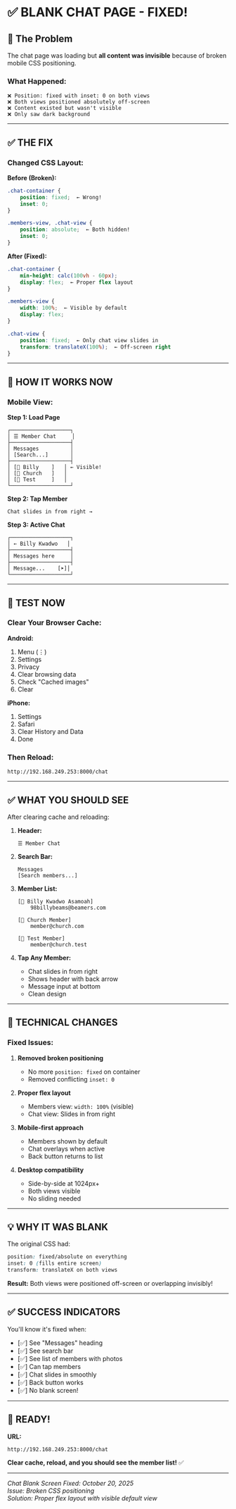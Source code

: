 # ✅ BLANK CHAT PAGE - FIXED!

## 🎯 The Problem

The chat page was loading but **all content was invisible** because of broken mobile CSS positioning.

### What Happened:
```
❌ Position: fixed with inset: 0 on both views
❌ Both views positioned absolutely off-screen
❌ Content existed but wasn't visible
❌ Only saw dark background
```

---

## ✅ THE FIX

### Changed CSS Layout:

**Before (Broken):**
```css
.chat-container {
    position: fixed;  ← Wrong!
    inset: 0;
}

.members-view, .chat-view {
    position: absolute;  ← Both hidden!
    inset: 0;
}
```

**After (Fixed):**
```css
.chat-container {
    min-height: calc(100vh - 60px);
    display: flex;  ← Proper flex layout
}

.members-view {
    width: 100%;  ← Visible by default
    display: flex;
}

.chat-view {
    position: fixed;  ← Only chat view slides in
    transform: translateX(100%);  ← Off-screen right
}
```

---

## 📱 HOW IT WORKS NOW

### Mobile View:

**Step 1: Load Page**
```
┌───────────────────┐
│ ☰ Member Chat     │
├───────────────────┤
│ Messages          │
│ [Search...]       │
├───────────────────┤
│ [👤 Billy    ]   │ ← Visible!
│ [👤 Church   ]   │
│ [👤 Test     ]   │
└───────────────────┘
```

**Step 2: Tap Member**
```
Chat slides in from right →
```

**Step 3: Active Chat**
```
┌───────────────────┐
│ ← Billy Kwadwo   │
├───────────────────┤
│ Messages here     │
├───────────────────┤
│ Message...    [➤]│
└───────────────────┘
```

---

## 🚀 TEST NOW

### Clear Your Browser Cache:

**Android:**
1. Menu (⋮)
2. Settings
3. Privacy
4. Clear browsing data
5. Check "Cached images"
6. Clear

**iPhone:**
1. Settings
2. Safari
3. Clear History and Data
4. Done

### Then Reload:
```
http://192.168.249.253:8000/chat
```

---

## ✅ WHAT YOU SHOULD SEE

After clearing cache and reloading:

1. **Header:**
   ```
   ☰ Member Chat
   ```

2. **Search Bar:**
   ```
   Messages
   [Search members...]
   ```

3. **Member List:**
   ```
   [👤 Billy Kwadwo Asamoah]
       98billybeams@beamers.com
   
   [👤 Church Member]
       member@church.com
   
   [👤 Test Member]
       member@church.test
   ```

4. **Tap Any Member:**
   - Chat slides in from right
   - Shows header with back arrow
   - Message input at bottom
   - Clean design

---

## 🔧 TECHNICAL CHANGES

### Fixed Issues:

1. **Removed broken positioning**
   - No more `position: fixed` on container
   - Removed conflicting `inset: 0`

2. **Proper flex layout**
   - Members view: `width: 100%` (visible)
   - Chat view: Slides in from right

3. **Mobile-first approach**
   - Members shown by default
   - Chat overlays when active
   - Back button returns to list

4. **Desktop compatibility**
   - Side-by-side at 1024px+
   - Both views visible
   - No sliding needed

---

## 💡 WHY IT WAS BLANK

The original CSS had:
```css
position: fixed/absolute on everything
inset: 0 (fills entire screen)
transform: translateX on both views
```

**Result:** Both views were positioned off-screen or overlapping invisibly!

---

## ✅ SUCCESS INDICATORS

You'll know it's fixed when:

- [✅] See "Messages" heading
- [✅] See search bar
- [✅] See list of members with photos
- [✅] Can tap members
- [✅] Chat slides in smoothly
- [✅] Back button works
- [✅] No blank screen!

---

## 🚀 READY!

**URL:**
```
http://192.168.249.253:8000/chat
```

**Clear cache, reload, and you should see the member list!** ✅

---

_Chat Blank Screen Fixed: October 20, 2025_  
_Issue: Broken CSS positioning_  
_Solution: Proper flex layout with visible default view_
